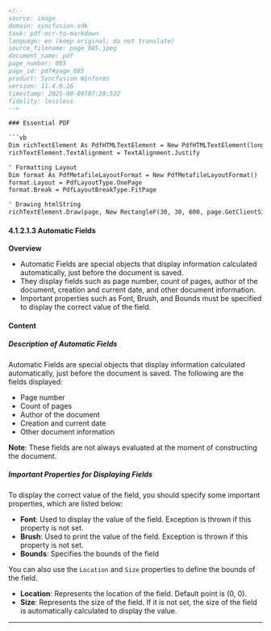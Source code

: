 ```html
<!-- 
source: image
domain: syncfusion-sdk
task: pdf-ocr-to-markdown
language: en (keep original; do not translate)
source_filename: page_085.jpeg
document_name: pdf
page_number: 085
page_id: pdf#page_085
product: Syncfusion Winforms
version: 11.4.0.26
timestamp: 2025-08-09T07:28:53Z
fidelity: lossless
-->

### Essential PDF

```vb
Dim richTextElement As PdfHTMLTextElement = New PdfHTMLTextElement(longText, font, brush)
richTextElement.TextAlignment = TextAlignment.Justify

' Formatting Layout
Dim format As PdfMetafileLayoutFormat = New PdfMetafileLayoutFormat()
format.Layout = PdfLayoutType.OnePage
format.Break = PdfLayoutBreakType.FitPage

' Drawing htmlString
richTextElement.Draw(page, New RectangleF(30, 30, 600, page.GetClientSize().Height), format)
```

#### 4.1.2.1.3 Automatic Fields

**Overview**
- Automatic Fields are special objects that display information calculated automatically, just before the document is saved.
- They display fields such as page number, count of pages, author of the document, creation and current date, and other document information.
- Important properties such as Font, Brush, and Bounds must be specified to display the correct value of the field.

#### Content

##### Description of Automatic Fields

Automatic Fields are special objects that display information calculated automatically, just before the document is saved. The following are the fields displayed:

- Page number
- Count of pages
- Author of the document
- Creation and current date
- Other document information

**Note**: These fields are not always evaluated at the moment of constructing the document.

##### Important Properties for Displaying Fields

To display the correct value of the field, you should specify some important properties, which are listed below:

- **Font**: Used to display the value of the field. Exception is thrown if this property is not set.
- **Brush**: Used to print the value of the field. Exception is thrown if this property is not set.
- **Bounds**: Specifies the bounds of the field

You can also use the `Location` and `Size` properties to define the bounds of the field.

- **Location**: Represents the location of the field. Default point is (0, 0).
- **Size**: Represents the size of the field. If it is not set, the size of the field is automatically calculated to display the value.

---

<!-- tags: [syncfusion winforms, automatic fields, essential pdf, pdf html text element, field formatting] keywords: [automatic fields, page number, count of pages, author, creation date, current date] -->
```